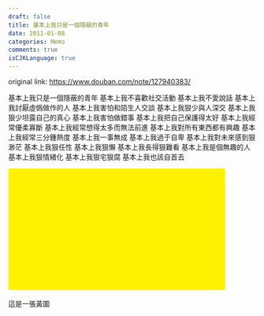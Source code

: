 ```yaml
---
draft: false
title: 基本上我只是一個隱蔽的青年
date: 2011-01-08
categories: Memo
comments: true
isCJKLanguage: true
---
```


original link: https://www.douban.com/note/127940383/

基本上我只是一個隱蔽的青年
基本上我不喜歡社交活動
基本上我不愛說話
基本上我討厭虛僞做作的人
基本上我害怕和陌生人交談
基本上我狠少與人深交
基本上我狠少坦露自己的真心
基本上我害怕做錯事
基本上我把自己保護得太好
基本上我經常優柔寡斷
基本上我經常想得太多而無法前進
基本上我對所有東西都有興趣
基本上我經常三分鍾熱度
基本上我一事無成
基本上我過于自卑
基本上我對未來感到狠渺茫
基本上我狠任性
基本上我狠懶
基本上我長得狠難看
基本上我是個無趣的人
基本上我狠情緒化
基本上我狠宅狠腐
基本上我也該自首去




![這是一張黃圖](../../assets/images/p127940383-1.jpg)

這是一張黃圖
